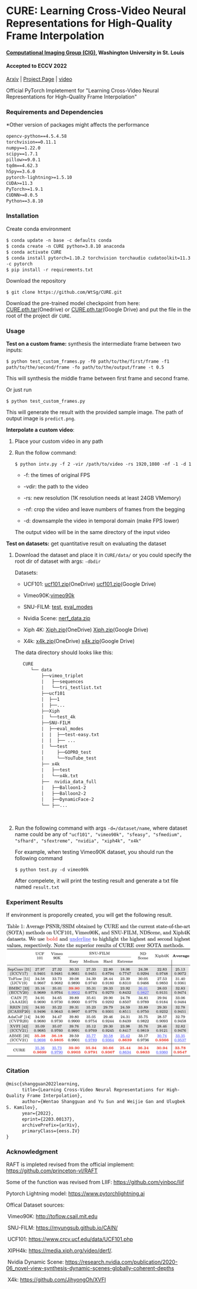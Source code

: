 # CURE: Learning Cross-Video Neural Representations for High-Quality Frame Interpolation

#### [Computational Imaging Group (CIG)](https://cigroup.wustl.edu), Washington University in St. Louis

#### Accepted to ECCV 2022 

[Arxiv](https://arxiv.org/abs/2203.00137) | [Project Page](http://cure.wshangguan.com) | [video](https://youtu.be/mSV0KsxHT-A)

Official PyTorch Impletement for "Learning Cross-Video Neural Representations for High-Quality Frame Interpolation"

### Requirements and Dependencies 

*Other version of packages might affects the performance 

```
opencv-python==4.5.4.58
torchvision==0.11.1
numpy==1.22.0
scipy==1.7.1
pillow>=9.0.1
tqdm==4.62.3
h5py==3.6.0
pytorch-lightning>=1.5.10
CUDA>=11.3
PyTorch>=1.9.1
CUDNN>=8.0.5
Python==3.8.10
```

###  Installation

Create conda environment 

```
$ conda update -n base -c defaults conda
$ conda create -n CURE python=3.8.10 anaconda
$ conda activate CURE
$ conda install pytorch=1.10.2 torchvision torchaudio cudatoolkit=11.3 -c pytorch
$ pip install -r requirements.txt
```

Download the repository

```
$ git clone https://github.com/WtSg/CURE.git
```

Download the  pre-trained model checkpoint from here: [CURE.pth.tar](https://gowustl-my.sharepoint.com/:u:/g/personal/wentao_shangguan_wustl_edu/Ebar3nGuH-pNkK-_oNJf_4QB8IksM46qurX3YdQLICMrgg?e=c0b1Qv)(Onedrive) or [CURE.pth.tar](https://drive.google.com/file/d/1V4xPAkWYBEwhv7chvYOagbhUWhVSlKlg/view?usp=sharing)(Google Drive) and put the file in the root of the project dir ```CURE```.

### Usage

**Test on a custom frame:** synthesis the intermediate frame between two inputs:

```
$ python test_custom_frames.py -f0 path/to/the/first/frame -f1 path/to/the/second/frame -fo path/to/the/output/frame -t 0.5
```

This will synthesis the middle frame between first frame and second frame. 

Or just run 

```
$ python test_custom_frames.py
```

This will generate the result with the provided sample image. The path of output image  is ```predict.png```.



**Interpolate a custom video**:  

1. Place your custom video in any path 

2. Run the follow command: 

   ```
   $ python intv.py -f 2 -vir /path/to/video -rs 1920,1080 -nf -1 -d 1
   ```

   - -f: the times of original FPS 

   - -vdir: the path to the video 

   - -rs: new resolution (1K resolution needs at least 24GB VMemory)

   - -nf: crop the video and leave numbers of frames from the begging 
   - -d: downsample the video in temporal domain (make FPS lower) 

   The output video will be in the same directory of the input video 
   
   

**Test on datasets:** get quantitative result on evaluating the dataset 

1. Download the dataset and place it in ```CURE/data/``` or you could specify the root dir of dataset with args: ```-dbdir```

   Datasets: 

   - UCF101: [ucf101.zip](https://gowustl-my.sharepoint.com/:u:/g/personal/wentao_shangguan_wustl_edu/ETjyFvy3RuJLovZfDsKl6uQBk_RtQbJ_d4tZWcYReRHvsw?e=k6HdgC)(OneDrive) [ucf101.zip](https://drive.google.com/file/d/1PaPkamYaJ0OYPBp1ab6hCz17cKXL6UgB/view?usp=sharing)(Google Drive)

   - Vimeo90K:[vimeo90k](http://data.csail.mit.edu/tofu/testset/vimeo_interp_test.zip)

   - SNU-FILM: [test](https://www.dropbox.com/s/32wpcpt5izkhoh8/snufilm-test.zip?dl=0),  [eval_modes](https://www.dropbox.com/s/2zmnzsquv5ounvq/eval_modes.zip?dl=0)

   - Nvidia Scene: [nerf_data.zip](https://drive.google.com/drive/folders/1G-NFZKEA8KSWojUKecpJPVoq5XCjBLOV?usp=sharing)

   - Xiph 4K: [Xiph.zip](https://gowustl-my.sharepoint.com/:u:/g/personal/wentao_shangguan_wustl_edu/EfvEIk_hVvBLlQFuJcQ9bC4B9LPHw-0VR9ME4VEF8uBsgQ?e=4NwCaO)(OneDrive) [Xiph.zip](https://drive.google.com/file/d/1luID0epcWGs9mORh82cJaGcZbHJ-gVTy/view?usp=sharing)(Google Drive)

   - X4k: [x4k.zip](https://gowustl-my.sharepoint.com/:u:/g/personal/wentao_shangguan_wustl_edu/ETMZ4u-q-QlCqR7yiSiQCLkBfYc9GPBjEkHUW-VKXAYi5g?e=GOq1WV)(OneDrive) [x4k.zip](https://drive.google.com/file/d/1H9_IcAl2FiRFpd7-TlH8psChM_piDWdv/view?usp=sharing)(Google Drive)

   The data directory should looks like this:

   ```
      CURE
         └── data
             ├──vimeo_triplet
             |	 ├──sequences
             |	 └──tri_testlist.txt
             ├──ucf101
             |  ├──1
             |  ├──...
             ├──Xiph
             |  └──test_4k
             ├──SNU-FILM
             |  ├──eval_modes
             |  |  ├──test-easy.txt
             |  |  ├── ... 
             |  └──test
             |     ├──GOPRO_test
             |     └──YouTube_test
             ├── x4k
             |   ├──test
             |   └──x4k.txt
             ├──  nvidia_data_full
             |   ├──Balloon1-2
             |   ├──Balloon2-2
             |   ├──DynamicFace-2
             └── ├──...
       
       
   ```
   
   

2. Run the following command with args ```-d=/dataset/name```, where dataset name could be any of ```"ucf101", "vimeo90k", "sfeasy", "sfmedium", "sfhard", "sfextreme", "nvidia", "xiph4k", "x4k"```

   For example, when testing Vimeo90K dataset, you should run the following command 

   ```
   $ python test.py -d vimeo90k
   ```

   After compelete, it will print the testing result and generate a txt file named ```result.txt```

### Experiment Results

If environment is proporelly created, you will get the following result. 

<img src="figures/tab1.png" alt="tab1" style="zoom: 50%;" />



### Citation 

```
@misc{shangguan2022learning,
      title={Learning Cross-Video Neural Representations for High-Quality Frame Interpolation}, 
      author={Wentao Shangguan and Yu Sun and Weijie Gan and Ulugbek S. Kamilov},
      year={2022},
      eprint={2203.00137},
      archivePrefix={arXiv},
      primaryClass={eess.IV}
}
```



### Acknowledgment 

RAFT is impleted revised from the official implement: https://github.com/princeton-vl/RAFT

Some of the function was revised from LIIF: https://github.com/yinboc/liif

Pytorch Lightning model: https://www.pytorchlightning.ai

Offical Dataset sources:

​	Vimeo90K: http://toflow.csail.mit.edu

​	SNU-FILM: https://myungsub.github.io/CAIN/

​	UCF101: https://www.crcv.ucf.edu/data/UCF101.php

​	XIPH4k:  https://media.xiph.org/video/derf/.

​	Nvidia Dynamic Scene: https://research.nvidia.com/publication/2020-06_novel-view-synthesis-dynamic-scenes-globally-coherent-depths

​	X4k: https://github.com/JihyongOh/XVFI

  





